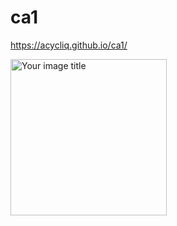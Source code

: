 # ca1

 https://acycliq.github.io/ca1/

<img src="sine_wave_2.gif" alt="Your image title" width="250"/>